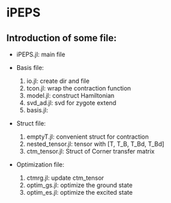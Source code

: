# iPEPS

## Introduction of some file:
- iPEPS.jl: main file


- Basis file: 
          
    1. io.jl: create dir and file 
    2. tcon.jl: wrap the contraction function
    3. model.jl: construct Hamiltonian
    4. svd_ad.jl: svd for zygote extend
    5. basis.jl: 

- Struct file: 

    1. emptyT.jl: convenient struct for contraction 
    2. nested_tensor.jl: tensor with [T, T_B, T_Bd, T_Bd]
    3. ctm_tensor.jl: Struct of Corner transfer matrix

- Optimization file:

    1. ctmrg.jl: update ctm_tensor
    2. optim_gs.jl: optimize the ground state 
    3. optim_es.jl: optimize the excited state
